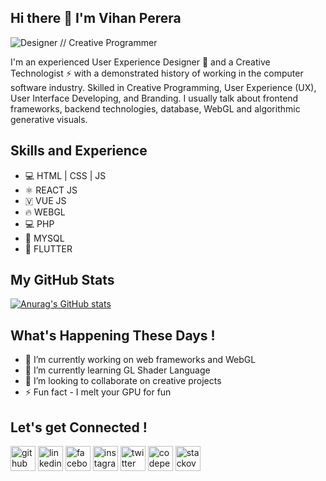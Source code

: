 ## Hi there 👋 I'm Vihan Perera

![Designer // Creative Programmer](https://pbs.twimg.com/profile_banners/936510842866143237/1643739080/1080x360)

I'm an experienced User Experience Designer 🎨 and a Creative Technologist ⚡ with a demonstrated history of working in the computer software industry. Skilled in Creative Programming, User Experience (UX), User Interface Developing, and Branding. I usually talk about frontend frameworks, backend technologies, database, WebGL and algorithmic generative visuals.


## Skills and Experience
* 💻 HTML | CSS | JS
* ⚛︎ REACT JS
* 🇻 VUE JS
* 🔥 WEBGL
* 💻 PHP
* 🔗 MYSQL
* 📱 FLUTTER 


## My GitHub Stats
[![Anurag's GitHub stats](https://github-readme-stats.vercel.app/api?username=vihanpereraux)](https://github.com/anuraghazra/github-readme-stats)


## What's Happening These Days !
- 🔭 I’m currently working on web frameworks and WebGL 
- 🌱 I’m currently learning GL Shader Language 
- 👯 I’m looking to collaborate on creative projects 
- ⚡ Fun fact - I melt your GPU for fun 


## Let's get Connected !
[<img src='https://cdn.jsdelivr.net/npm/simple-icons@3.0.1/icons/github.svg' alt='github' height='40'>](https://github.com/vihanpereraux)  [<img src='https://cdn.jsdelivr.net/npm/simple-icons@3.0.1/icons/linkedin.svg' alt='linkedin' height='40'>](https://www.linkedin.com/in/vihanpereraux/)  [<img src='https://cdn.jsdelivr.net/npm/simple-icons@3.0.1/icons/facebook.svg' alt='facebook' height='40'>](https://www.facebook.com/vihan.perera.378)  [<img src='https://cdn.jsdelivr.net/npm/simple-icons@3.0.1/icons/instagram.svg' alt='instagram' height='40'>](https://www.instagram.com/vihanpereraux/)  [<img src='https://cdn.jsdelivr.net/npm/simple-icons@3.0.1/icons/twitter.svg' alt='twitter' height='40'>](https://twitter.com/vihanpereraux)  [<img src='https://cdn.jsdelivr.net/npm/simple-icons@3.0.1/icons/codepen.svg' alt='codepen' height='40'>](https://codepen.io/vihanpereraux)  [<img src='https://cdn.jsdelivr.net/npm/simple-icons@3.0.1/icons/stackoverflow.svg' alt='stackoverflow' height='40'>](https://stackoverflow.com/users/vihanpereraux)  




